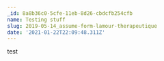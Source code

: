 ```yaml
---
_id: 8a8b36c0-5cfe-11eb-8d26-cbdcfb254cfb
name: Testing stuff
slug: 2019-05-14_assume-form-lamour-therapeutique
date: '2021-01-22T22:09:48.311Z'
---
```

test

